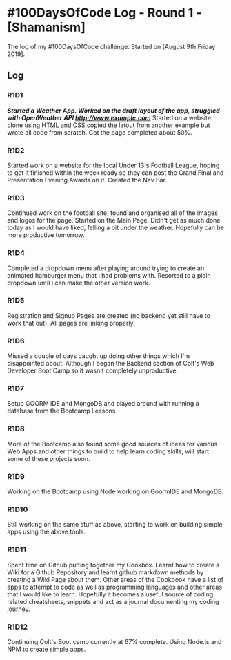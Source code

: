 # #100DaysOfCode Log - Round 1 - [Shamanism]

The log of my #100DaysOfCode challenge. Started on [August 9th Friday 2019].

## Log

### R1D1 
***Started a Weather App. Worked on the draft layout of the app, struggled with OpenWeather API http://www.example.com***
Started on a website clone using HTML and CSS,copied the latout from another example but wrote all code from scratch. Got the page completed about 50%.

### R1D2
Started work on a website for the local Under 13's Football League, hoping to get it finished within the week ready so they can post the Grand Final and Presentation Evening Awards on it. Created the Nav Bar.

### R1D3
Continued work on the football site, found and organised all of the images and logos for the page. Started on the Main Page.
Didn't get as much done today as I would have liked, felling a bit under the weather. Hopefully can be more productive tomorrow.

### R1D4
Completed a dropdown menu after playing around trying to create an animated hamburger menu that I had problems with. Resorted to a plain dropdown until I can make the other version work.

### R1D5
Registration and Signup Pages are created (no backend yet still have to work that out). All pages are linking properly.

### R1D6
Missed a couple of days caught up doing other things which I'm disappointed about. Although I began the Backend section of Colt's Web Developer Boot Camp so it wasn't completely unproductive.

### R1D7
Setup GOORM IDE and MongoDB and played around with running a database from the Bootcamp Lessons

### R1D8
More of the Bootcamp also found some good sources of ideas for various Web Apps and other things to build to help learn coding skills, will start some of these projects soon.

### R1D9 
Working on the Bootcamp using Node working on GoormIDE and MongoDB.

### R1D10
Still working on the same stuff as above, starting to work on building simple apps using the above tools.

### R1D11
Spent time on Github putting together my Cookbox. Learnt how to create a Wiki for a Github Repository and learnt github markdown methods by creating a Wiki Page about them. Other areas of the Cookbook have a list of apps to attempt to code as well as programming languages and other areas that I would like to learn. Hopefully it becomes a useful source of coding related cheatsheets, snippets and act as a journal documenting my coding journey.

### R1D12
Continuing Colt's Boot camp currently at 67% complete. Using Node.js and NPM to create simple apps.
